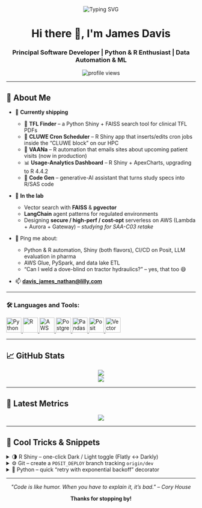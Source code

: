 <!--
========================================================================
│  README.md  ◇  James “JD” Davis – Principal Software Developer
========================================================================
-->

<!-- Dynamic typing header ------------------------------------------------>

<p align="center">
  <img src="https://readme-typing-svg.herokuapp.com?font=Fira+Code&duration=3000&pause=1000&center=true&width=435&lines=Principal+Software+Developer;Python+%7C+R+%7C+ML+Engineer;Welcome+to+my+GitHub+Profile+%F0%9F%91%8B" alt="Typing SVG" />
</p>


<h1 align="center">Hi there 👋, I'm James Davis</h1>
<h3 align="center">Principal Software Developer | Python &amp; R Enthusiast | Data Automation &amp; ML</h3>

<p align="center">
  <img src="https://komarev.com/ghpvc/?username=jdavis-EliLilly&label=Profile+views&color=0e75b6" alt="profile views" />
</p>

---

## 🚀 About Me

- 🔭 **Currently shipping**
  - 🐍 **TFL Finder** – a Python Shiny + FAISS search tool for clinical TFL PDFs
  - 🔧 **CLUWE Cron Scheduler** – R Shiny app that inserts/edits cron jobs inside the “CLUWE block” on our HPC
  - 📧 **VAANa** – R automation that emails sites about upcoming patient visits (now in production)
  - 📊 **Usage-Analytics Dashboard** – R Shiny + ApexCharts, upgrading to R 4.4.2
  - 🤖 **Code Gen** – generative-AI assistant that turns study specs into R/SAS code

- 🌱 **In the lab**
  - Vector search with **FAISS** & **pgvector**
  - **LangChain** agent patterns for regulated environments
  - Designing **secure / high-perf / cost-opt** serverless on AWS (Lambda + Aurora + Gateway) – *studying for SAA-C03 retake*

- 💬 Ping me about:
  - Python & R automation, Shiny (both flavors), CI/CD on Posit, LLM evaluation in pharma
  - AWS Glue, PySpark, and data lake ETL
  - “Can I weld a dove-blind on tractor hydraulics?” – yes, that too 😄

- 📫 **davis_james_nathan@lilly.com**

---

<h3 align="left">🛠️ Languages and Tools:</h3>
<p>
  <!-- Python -->
  <a href="https://www.python.org" target="_blank" rel="noreferrer">
    <img src="https://cdn.jsdelivr.net/gh/devicons/devicon/icons/python/python-original.svg"
         width="40" height="40" alt="Python"/>
  </a>

  <!-- R -->
  <a href="https://www.r-project.org" target="_blank" rel="noreferrer">
    <img src="https://cdn.jsdelivr.net/gh/devicons/devicon/icons/r/r-original.svg"
         width="40" height="40" alt="R"/>
  </a>

  <!-- AWS -->
  <a href="https://aws.amazon.com" target="_blank" rel="noreferrer">
    <img src="https://cdn.jsdelivr.net/gh/devicons/devicon/icons/amazonwebservices/amazonwebservices-original-wordmark.svg"
         width="40" height="40" alt="AWS"/>
  </a>

  <!-- PostgreSQL -->
  <a href="https://www.postgresql.org" target="_blank" rel="noreferrer">
    <img src="https://cdn.jsdelivr.net/gh/devicons/devicon/icons/postgresql/postgresql-original.svg"
         width="40" height="40" alt="PostgreSQL"/>
  </a>

  <!-- Pandas -->
  <a href="https://pandas.pydata.org" target="_blank" rel="noreferrer">
    <img src="https://cdn.jsdelivr.net/gh/devicons/devicon/icons/pandas/pandas-original.svg"
         width="40" height="40" alt="Pandas"/>
  </a>

  <!-- Posit / Python Shiny -->
  <a href="https://shiny.posit.co/py/" target="_blank" rel="noreferrer">
    <img src="https://vectorlogo.zone/logos/rstudio/rstudio-icon.svg"
         width="40" height="40" alt="Posit Shiny"/>
  </a>

  <!-- Vector (Timber Vector) -->
  <a href="https://vector.dev" target="_blank" rel="noreferrer">
    <img src="https://raw.githubusercontent.com/vectordotdev/vector/master/website/static/img/vector-logo.svg"
         width="40" height="40" alt="Vector"/>
  </a>
</p>

---

## 📈 GitHub Stats

<p align="center">
  <img src="https://github-readme-streak-stats.demolab.com?user=jdavis-EliLilly&count_private=true&theme=dark" />
  <br>
  <img src="https://github-readme-stats.vercel.app/api/top-langs/?username=jdavis-EliLilly&layout=compact&theme=dark" />
</p>

---

## 🔔 Latest Metrics
<p align="center">
  <img src="https://metrics.lecoq.io/jdavis-EliLilly?template=classic&base.header=0&gists=1&lines=1&config.timezone=America%2FChicago" />
</p>

---

## 🧰 Cool Tricks & Snippets
<details>
<summary>🌗 R Shiny – one-click Dark / Light toggle (Flatly ↔ Darkly)</summary>

```r
library(shiny)
library(shinyswatch)
ui <- fluidPage(
  tags$head(
    # Sun/Moon button
    tags$style("#modeBtn{position:fixed;top:10px;right:10px;font-size:24px;border:none;background:transparent;}")),
  actionButton("modeBtn", "", icon = icon("moon")),
  h2("Hello world")
)

server <- function(input, output, session){
  current <- reactiveVal("flatly")  # default
  observeEvent(input$modeBtn,{
    new <- if (current()=="flatly") "darkly" else "flatly"
    current(new); shinyswatch::theme_switch(new)
    updateActionButton(session, "modeBtn",
                       icon = icon(if (new=="flatly") "moon" else "sun"))
  })
}

shinyswatch::run_with_themer(ui, server, theme = "flatly")
````

</details>

<details>
<summary>⚙️ Git – create a <code>POSIT_DEPLOY</code> branch tracking <code>origin/dev</code></summary>

```bash
git switch --track -c POSIT_DEPLOY origin/dev
git push -u origin POSIT_DEPLOY
```

*Perfect for your Posit Connect deployments.*

</details>

<details>
<summary>🐍 Python – quick “retry with exponential backoff” decorator</summary>

```python
import time, functools, random

def retry(errors, tries=4, cap=30):
    """Retry `errors` up to `tries` with jittered exponential back-off."""
    def deco(fn):
        @functools.wraps(fn)
        def inner(*a, **kw):
            delay = 1
            for attempt in range(tries):
                try:
                    return fn(*a, **kw)
                except errors as e:
                    if attempt == tries-1:
                        raise
                    sleep = min(cap, delay * 2 ** attempt) * random.uniform(0.8, 1.2)
                    print(f"⚠️  {e} – retrying in {sleep:.1f}s")
                    time.sleep(sleep)
        return inner
    return deco

# Usage
@retry((ConnectionError, TimeoutError))
def fetch(url): ...
```

</details>

---

<p align="center"><i>"Code is like humor. When you have to explain it, it’s bad." – Cory House</i></p>
<p align="center"><b>Thanks for stopping by!</b></p>
